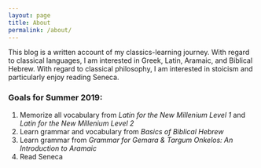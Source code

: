 ```yaml
---
layout: page
title: About
permalink: /about/
---
```


This blog is a written account of my classics-learning journey. With regard to classical languages, I am interested in Greek, Latin, Aramaic, and Biblical Hebrew. With regard to classical philosophy, I am interested in stoicism and particularly enjoy reading Seneca.

### Goals for Summer 2019:

1. Memorize all vocabulary from *Latin for the New Millenium Level 1* and *Latin for the New Millenium Level 2*
2. Learn grammar and vocabulary from *Basics of Biblical Hebrew*
3. Learn grammar from *Grammar for Gemara & Targum Onkelos: An Introduction to Aramaic*
4. Read Seneca
